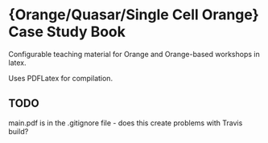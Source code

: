 # {Orange/Quasar/Single Cell Orange} Case Study Book

Configurable teaching material for Orange and Orange-based workshops in latex.

Uses PDFLatex for compilation.

## TODO
main.pdf is in the .gitignore file - does this create problems with Travis build?
